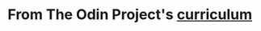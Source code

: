 # From The Odin Project's [curriculum](http://www.theodinproject.com/courses/web-development-101/lessons/html-css)